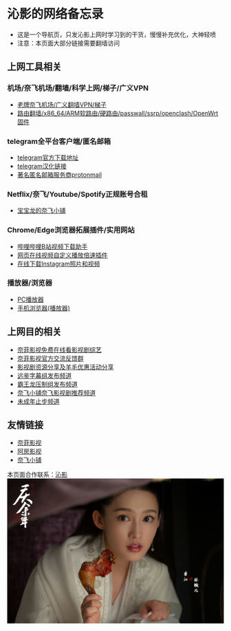 # 沁影的网络备忘录
* 这是一个导航页，只发沁影上网时学习到的干货，慢慢补充优化，大神轻喷     
* 注意：本页面大部分链接需要翻墙访问        

## 上网工具相关

### 机场/奈飞机场/翻墙/科学上网/梯子/广义VPN           
* [老牌奈飞机场/广义翻墙VPN/梯子](./tool/Airport.md)        
* [路由翻墙/x86_64/ARM软路由/硬路由/passwall/ssrp/openclash/OpenWrt固件](https://t.me/OpenWRTcn)        

### telegram全平台客户端/匿名邮箱 
* [telegram官方下载地址](https://telegram.org/apps)           
* [telegram汉化链接](https://t.me/setlanguage/classic-zh)      
* [著名匿名邮箱服务商protonmail](https://protonmail.com/)          

### Netflix/奈飞/Youtube/Spotify正规账号合租       
* [宝宝龙的奈飞小铺](https://www.naifei.shop/?sid=EyTkXH)

### Chrome/Edge浏览器拓展插件/实用网站      
* [哔哩哔哩B站视频下载助手](https://chrome.google.com/webstore/detail/bilibili%E5%93%94%E5%93%A9%E5%93%94%E5%93%A9%E4%B8%8B%E8%BD%BD%E5%8A%A9%E6%89%8B/bfcbfobhcjbkilcbehlnlchiinokiijp)     
* [网页在线视频自定义播放倍速插件](https://chrome.google.com/webstore/detail/video-speed-manager/fkopaaikpmfhpmoobnmklgmcgmhgfkcd)       
* [在线下载Instagram照片和视频](https://www.instaloadgram.com/zh/)            

### 播放器/浏览器
* [PC播放器](./tool/PCBoFangQi.md)            
* [手机浏览器(播放器)](./tool/ShouJiLiuLanQi.md)       

## 上网目的相关     
* [奈菲影视免费在线看影视剧综艺](https://www.nfmovies.com/)     
* [奈菲影视官方交流反馈群](https://t.me/joinchat/KmUaGRMWdO29JVd3wcCHCg)     
* [影视剧资源分享及羊毛优惠活动分享](https://t.me/joinchat/AAAAAEhkwtQjONQXe--Z8g)      
* [远鉴字幕组发布频道](https://t.me/joinchat/AAAAAE3AeBfFEPXuMGLzWw)       
* [霸王龙压制组发布频道](https://t.me/T_rex2333)            
* [奈飞小铺奈飞影视剧推荐频道](https://t.me/netflixmv)         
* [未成年止步频道](https://t.me/joinchat/AAAAAEXqWisZQOtbw64IMw)            

## 友情链接         
* [奈菲影视](https://www.nfmovies.com/)          
* [阿房影视](https://epang.ml/)     
* [奈飞小铺](https://www.naifei.shop/?sid=EyTkXH)    

本页面合作联系：[沁影](https://t.me/QinShadow)       
![鸡腿姑娘](./logo.jpg)       

